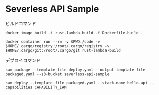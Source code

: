 # Severless API Sample

ビルドコマンド

```shell
docker image build -t rust-lambda-build -f Dockerfile.build .
```

```shell
docker container run --rm -v $PWD:/code -v $HOME/.cargo/registry:/root/.cargo/registry -v $HOME/.cargo/git:/root/.cargo/git rust-lambda-build
```

デプロイコマンド

```shell
sam package --template-file deploy.yaml --output-template-file packaged.yaml --s3-bucket severless-api-sample
```

```shell
sam deploy --template-file packaged.yaml --stack-name hello-api --capabilities CAPABILITY_IAM
```

